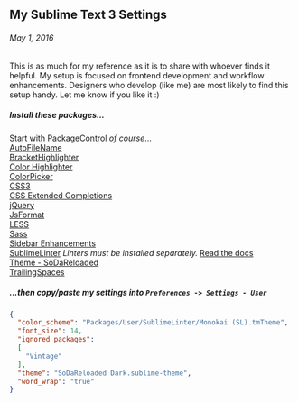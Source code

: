 ## My Sublime Text 3 Settings
###### May 1, 2016

This is as much for my reference as it is to share with whoever finds it helpful. My setup is focused on frontend development and workflow enhancements. Designers who develop (like me) are most likely to find this setup handy. Let me know if you like it :)

##### Install these packages...

Start with [PackageControl](https://packagecontrol.io/installation) _of course_...  
[Auto​File​Name](https://packagecontrol.io/packages/AutoFileName)  
[BracketHighlighter](https://packagecontrol.io/packages/BracketHighlighter)  
[Color Highlighter](https://packagecontrol.io/packages/Color%20Highlighter)  
[Color​Picker](https://packagecontrol.io/packages/ColorPicker)  
[CSS3](https://packagecontrol.io/packages/CSS3)  
[CSS Extended Completions](https://packagecontrol.io/packages/CSS%20Extended%20Completions)  
[j​Query](https://packagecontrol.io/packages/jQuery)  
[JsFormat](https://packagecontrol.io/packages/JsFormat)  
[LESS](https://packagecontrol.io/packages/LESS)  
[Sass](https://packagecontrol.io/packages/Sass)  
[Sidebar Enhancements](https://packagecontrol.io/packages/SideBarEnhancements)  
[SublimeLinter](https://packagecontrol.io/packages/SublimeLinter) _Linters must be installed separately._ [Read the docs](https://sublimelinter.readthedocs.io/en/latest/)  
[Theme - SoDaReloaded](https://packagecontrol.io/packages/Theme%20-%20SoDaReloaded)  
[TrailingSpaces](https://packagecontrol.io/packages/TrailingSpaces)

##### ...then copy/paste my settings into `Preferences -> Settings - User`

```json
{
  "color_scheme": "Packages/User/SublimeLinter/Monokai (SL).tmTheme",
  "font_size": 14,
  "ignored_packages":
  [
    "Vintage"
  ],
  "theme": "SoDaReloaded Dark.sublime-theme",
  "word_wrap": "true"
}
```